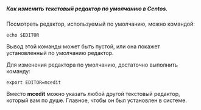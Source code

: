##### [](#)Как изменить текстовый редактор по умолчанию в Centos.

Посмотреть редактор, используемый по умолчанию, можно командой:

`echo $EDITOR`

Вывод этой команды может быть пустой, или она покажет установленный по умолчанию редактор.

Для изменения редактора по умолчанию, достаточно выполнить команду:

`export EDITOR=mcedit`

Вместо **mcedit** можно указать любой другой текстовый редактор, который вам по душе. Главное, чтобы он был установлен в системе.